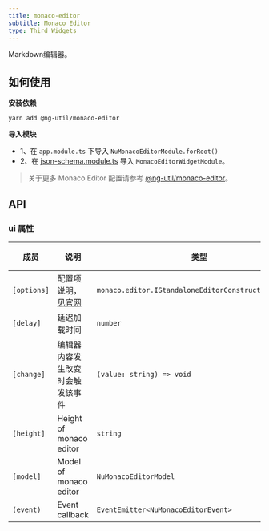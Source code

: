 ```yaml
---
title: monaco-editor
subtitle: Monaco Editor
type: Third Widgets
---
```


Markdown编辑器。

## 如何使用

**安装依赖**  

`yarn add @ng-util/monaco-editor`

**导入模块**

- 1、在 `app.module.ts` 下导入 `NuMonacoEditorModule.forRoot()`
- 2、在 [json-schema.module.ts](https://github.com/hbyunzai/ng-yunzai/blob/master/src/app/shared/json-schema/json-schema.module.ts#L11) 导入 `MonacoEditorWidgetModule`。

> 关于更多 Monaco Editor 配置请参考 [@ng-util/monaco-editor](https://github.com/ng-util/ng-util/blob/master/packages/monaco-editor/README.md#usage)。

## API

### ui 属性

| 成员 | 说明 | 类型 | 默认值 |
|----|----|----|-----|
| `[options]` | 配置项说明，[见官网](https://microsoft.github.io/monaco-editor/docs.html) | `monaco.editor.IStandaloneEditorConstructionOptions` | - |
| `[delay]` | 延迟加载时间 | `number` | - |
| `[change]` | 编辑器内容发生改变时会触发该事件 | `(value: string) => void` | - |
| `[height]` | Height of monaco editor | `string` | `200px` |
| `[model]` | Model of monaco editor | `NuMonacoEditorModel` | - |
| `(event)` | Event callback | `EventEmitter<NuMonacoEditorEvent>` | - |
